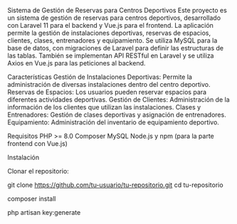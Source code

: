 Sistema de Gestión de Reservas para Centros Deportivos
Este proyecto es un sistema de gestión de reservas para centros deportivos, desarrollado con Laravel 11 para el backend y Vue.js para el frontend. La aplicación permite la gestión de instalaciones deportivas, reservas de espacios, clientes, clases, entrenadores y equipamiento. Se utiliza MySQL para la base de datos, con migraciones de Laravel para definir las estructuras de las tablas. También se implementan API RESTful en Laravel y se utiliza Axios en Vue.js para las peticiones al backend.

Características
Gestión de Instalaciones Deportivas: Permite la administración de diversas instalaciones dentro del centro deportivo.
Reservas de Espacios: Los usuarios pueden reservar espacios para diferentes actividades deportivas.
Gestión de Clientes: Administración de la información de los clientes que utilizan las instalaciones.
Clases y Entrenadores: Gestión de clases deportivas y asignación de entrenadores.
Equipamiento: Administración del inventario de equipamiento deportivo.

Requisitos
PHP >= 8.0
Composer
MySQL
Node.js y npm (para la parte frontend con Vue.js)

Instalación

Clonar el repositorio:

git clone https://github.com/tu-usuario/tu-repositorio.git
cd tu-repositorio

composer install

php artisan key:generate
